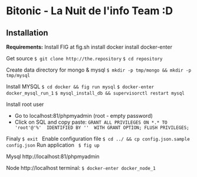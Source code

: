 Bitonic - La Nuit de l'info Team :D
===================


Installation
-------------
**Requirements:**
Install FIG at fig.sh
install docker
install docker-enter

Get source
`$ git clone http://the.repository`
`$ cd repository`

Create data directory for mongo & mysql
`$ mkdir -p tmp/mongo && mkdir -p tmp/mysql`

Install MYSQL
`$ cd docker && fig run mysql`
`$ docker-enter docker_mysql_run_1`
`$ mysql_install_db && supervisorctl restart mysql`

Install root user
 - Go to localhost:81/phpmyadmin (root - empty password)
 - Click on SQL and copy paste:
 `GRANT ALL PRIVILEGES ON *.* TO 'root'@'%' 
    IDENTIFIED BY '' 
    WITH GRANT OPTION;
FLUSH PRIVILEGES;`

Finaly
`$ exit `
Enable configuration file
`$ cd ../ && cp config.json.sample config.json`
Run application
` $ fig up`


Mysql
http://localhost:81/phpmyadmin

Node
http://localhost
terminal: `$ docker-enter docker_node_1`
